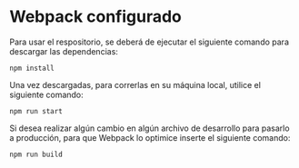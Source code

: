 # Webpack configurado

Para usar el respositorio, se deberá de ejecutar el siguiente comando para descargar las dependencias: 
```
npm install
```

Una vez descargadas, para correrlas en su máquina local, utilice el siguiente comando:
```
npm run start
```

Si desea realizar algún cambio en algún archivo de desarrollo para pasarlo a producción, para que Webpack lo optimice inserte el siguiente comando:
```
npm run build
```
